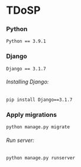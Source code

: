 # TDoSP

### Python
    Python == 3.9.1  

### Django
    Django == 3.1.7

###### Installing Django:
    pip install Django==3.1.7


### Apply migrations
    python manage.py migrate

###### Run server:    
    python manage.py runserver

